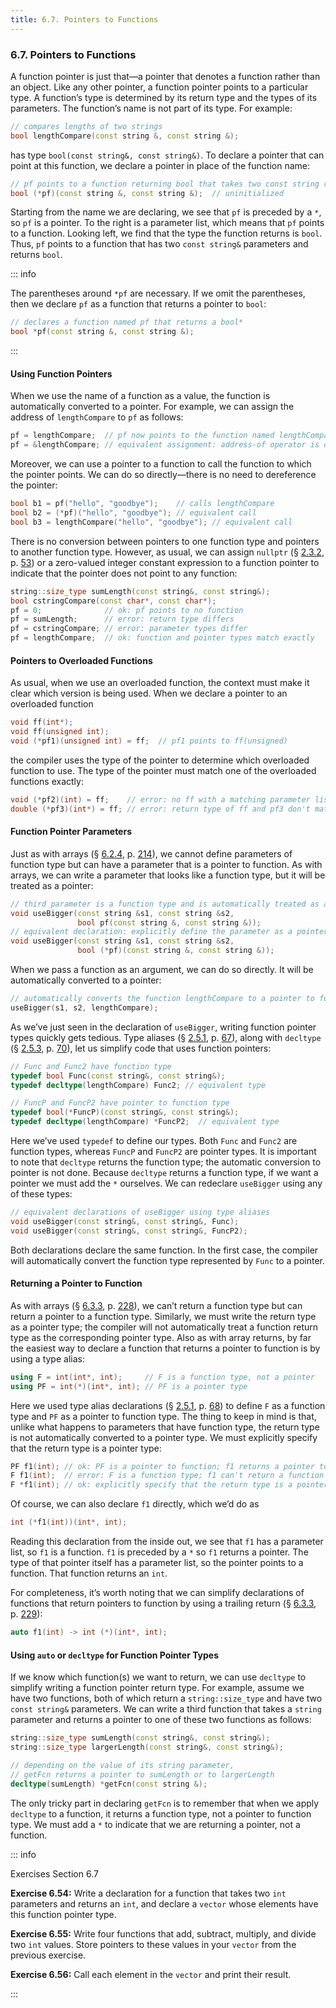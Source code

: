 ```yaml
---
title: 6.7. Pointers to Functions
---
```


<h3 id="filepos1702852">6.7. Pointers to Functions</h3>
<p>A function pointer is just that—a pointer that denotes a function rather than an object. Like any other pointer, a function pointer points to a particular type. A function’s type is determined by its return type and the types of its parameters. The function’s name is not part of its type. For example:</p>

```c++
// compares lengths of two strings
bool lengthCompare(const string &, const string &);
```

<p>has type <code>bool(const string&amp;, const string&amp;)</code>. To declare a pointer that can point at this function, we declare a pointer in place of the function name:</p>

```c++
// pf points to a function returning bool that takes two const string references
bool (*pf)(const string &, const string &);  // uninitialized
```

<p>Starting from the name we are declaring, we see that <code>pf</code> is preceded by a <code>*</code>, so <code>pf</code> is a pointer. To the right is a parameter list, which means that <code>pf</code> points to a function. Looking left, we find that the type the function returns is <code>bool</code>. Thus, <code>pf</code> points to a function that has two <code>const string&amp;</code> parameters and returns <code>bool</code>.</p>

::: info
<a id="filepos1706055"></a>
<p>The parentheses around <code>*pf</code> are necessary. If we omit the parentheses, then we declare <code>pf</code> as a function that returns a pointer to <code>bool</code>:</p>

```c++
// declares a function named pf that returns a bool*
bool *pf(const string &, const string &);
```

:::

<h4>Using Function Pointers</h4>
<p>When we use the name of a function as a value, the function is automatically converted to a pointer. For example, we can assign the address of <code>lengthCompare</code> to <code>pf</code> as follows:</p>

```c++
pf = lengthCompare;  // pf now points to the function named lengthCompare
pf = &lengthCompare; // equivalent assignment: address-of operator is optional
```

<p>Moreover, we can use a pointer to a function to call the function to which the pointer points. We can do so directly—there is no need to dereference the pointer:</p>

```c++
bool b1 = pf("hello", "goodbye");    // calls lengthCompare
bool b2 = (*pf)("hello", "goodbye"); // equivalent call
bool b3 = lengthCompare("hello", "goodbye"); // equivalent call
```

<p>There is no conversion between pointers to one function type and pointers to another function type. However, as usual, we can assign <code>nullptr</code> (§ <a href="023-2.3._compound_types.html#filepos409391">2.3.2</a>, p. <a href="023-2.3._compound_types.html#filepos409391">53</a>) or a zero-valued integer constant expression to a function pointer to indicate that the pointer does not point to any function:</p>

```c++
string::size_type sumLength(const string&, const string&);
bool cstringCompare(const char*, const char*);
pf = 0;              // ok: pf points to no function
pf = sumLength;      // error: return type differs
pf = cstringCompare; // error: parameter types differ
pf = lengthCompare;  // ok: function and pointer types match exactly
```

<h4>Pointers to Overloaded Functions</h4>
<p>As usual, when we use an overloaded function, the context must make it clear which version is being used. When we declare a pointer to an overloaded function</p>

```c++
void ff(int*);
void ff(unsigned int);
void (*pf1)(unsigned int) = ff;  // pf1 points to ff(unsigned)
```

<p>the compiler uses the type of the pointer to determine which overloaded function to use. The type of the pointer must match one of the overloaded functions exactly:</p>

```c++
void (*pf2)(int) = ff;    // error: no ff with a matching parameter list
double (*pf3)(int*) = ff; // error: return type of ff and pf3 don't match
```

<h4><a id="filepos1713246"></a>Function Pointer Parameters</h4>
<p>Just as with arrays (§ <a href="064-6.2._argument_passing.html#filepos1499104">6.2.4</a>, p. <a href="064-6.2._argument_passing.html#filepos1499104">214</a>), we cannot define parameters of function type but can have a parameter that is a pointer to function. As with arrays, we can write a parameter that looks like a function type, but it will be treated as a pointer:</p>

```c++
// third parameter is a function type and is automatically treated as a pointer to function
void useBigger(const string &s1, const string &s2,
               bool pf(const string &, const string &));
// equivalent declaration: explicitly define the parameter as a pointer to function
void useBigger(const string &s1, const string &s2,
               bool (*pf)(const string &, const string &));
```

<p>When we pass a function as an argument, we can do so directly. It will be automatically converted to a pointer:</p>

```c++
// automatically converts the function lengthCompare to a pointer to function
useBigger(s1, s2, lengthCompare);
```

<p>As we’ve just seen in the declaration of <code>useBigger</code>, writing function pointer types quickly gets tedious. Type aliases (§ <a href="025-2.5._dealing_with_types.html#filepos536134">2.5.1</a>, p. <a href="025-2.5._dealing_with_types.html#filepos536134">67</a>), along with <code>decltype</code> (§ <a href="025-2.5._dealing_with_types.html#filepos562878">2.5.3</a>, p. <a href="025-2.5._dealing_with_types.html#filepos562878">70</a>), let us simplify code that uses function pointers:</p>

```c++
// Func and Func2 have function type
typedef bool Func(const string&, const string&);
typedef decltype(lengthCompare) Func2; // equivalent type

// FuncP and FuncP2 have pointer to function type
typedef bool(*FuncP)(const string&, const string&);
typedef decltype(lengthCompare) *FuncP2;  // equivalent type
```

<p>Here we’ve used <code>typedef</code> to define our types. Both <code>Func</code> and <code>Func2</code> are function types, whereas <code>FuncP</code> and <code>FuncP2</code> are pointer types. It is important to note that <code>decltype</code> returns the function type; the automatic conversion to pointer is not done. Because <code>decltype</code> returns a function type, if we want a pointer we must add the <code>*</code> ourselves. We can redeclare <code>useBigger</code> using any of these types:</p>

```c++
// equivalent declarations of useBigger using type aliases
void useBigger(const string&, const string&, Func);
void useBigger(const string&, const string&, FuncP2);
```

<p>Both declarations declare the same function. In the first case, the compiler will automatically convert the function type represented by <code>Func</code> to a pointer.</p>
<h4>Returning a Pointer to Function</h4>
<p>As with arrays (§ <a href="065-6.3._return_types_and_the_return_statement.html#filepos1583824">6.3.3</a>, p. <a href="065-6.3._return_types_and_the_return_statement.html#filepos1583824">228</a>), we can’t return a function type but can return a pointer to a function type. Similarly, we must write the return type as a pointer type; the compiler will not automatically treat a function return type as the corresponding pointer type. Also as with array returns, by far the easiest way to declare a function that returns a pointer to function is by using a type alias:</p>

```c++
using F = int(int*, int);     // F is a function type, not a pointer
using PF = int(*)(int*, int); // PF is a pointer type
```

<p><a id="filepos1720652"></a>Here we used type alias declarations (§ <a href="025-2.5._dealing_with_types.html#filepos536134">2.5.1</a>, p. <a href="025-2.5._dealing_with_types.html#filepos536134">68</a>) to define <code>F</code> as a function type and <code>PF</code> as a pointer to function type. The thing to keep in mind is that, unlike what happens to parameters that have function type, the return type is not automatically converted to a pointer type. We must explicitly specify that the return type is a pointer type:</p>

```c++
PF f1(int); // ok: PF is a pointer to function; f1 returns a pointer to function
F f1(int);  // error: F is a function type; f1 can't return a function
F *f1(int); // ok: explicitly specify that the return type is a pointer to function
```

<p>Of course, we can also declare <code>f1</code> directly, which we’d do as</p>

```c++
int (*f1(int))(int*, int);
```

<p>Reading this declaration from the inside out, we see that <code>f1</code> has a parameter list, so <code>f1</code> is a function. <code>f1</code> is preceded by a <code>*</code> so <code>f1</code> returns a pointer. The type of that pointer itself has a parameter list, so the pointer points to a function. That function returns an <code>int</code>.</p>
<p>For completeness, it’s worth noting that we can simplify declarations of functions that return pointers to function by using a trailing return (§ <a href="065-6.3._return_types_and_the_return_statement.html#filepos1583824">6.3.3</a>, p. <a href="065-6.3._return_types_and_the_return_statement.html#filepos1583824">229</a>):</p>

```c++
auto f1(int) -> int (*)(int*, int);
```

<h4>Using <code>auto</code> or <code>decltype</code> for Function Pointer Types</h4>
<p>If we know which function(s) we want to return, we can use <code>decltype</code> to simplify writing a function pointer return type. For example, assume we have two functions, both of which return a <code>string::size_type</code> and have two <code>const string&amp;</code> parameters. We can write a third function that takes a <code>string</code> parameter and returns a pointer to one of these two functions as follows:</p>

```c++
string::size_type sumLength(const string&, const string&);
string::size_type largerLength(const string&, const string&);

// depending on the value of its string parameter,
// getFcn returns a pointer to sumLength or to largerLength
decltype(sumLength) *getFcn(const string &);
```

<p>The only tricky part in declaring <code>getFcn</code> is to remember that when we apply <code>decltype</code> to a function, it returns a function type, not a pointer to function type. We must add a <code>*</code> to indicate that we are returning a pointer, not a function.</p>

::: info
<p>Exercises Section 6.7</p>
<p><strong>Exercise 6.54:</strong> Write a declaration for a function that takes two <code>int</code> parameters and returns an <code>int</code>, and declare a <code>vector</code> whose elements have this function pointer type.</p>
<p><strong>Exercise 6.55:</strong> Write four functions that add, subtract, multiply, and divide two <code>int</code> values. Store pointers to these values in your <code>vector</code> from the previous exercise.</p>
<p><strong>Exercise 6.56:</strong> Call each element in the <code>vector</code> and print their result.</p>
:::
